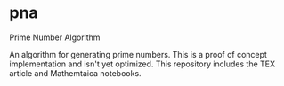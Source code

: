 # pna
Prime Number Algorithm

An algorithm for generating prime numbers. 
This is a proof of concept implementation and isn't yet optimized. 
This repository includes the TEX article and Mathemtaica notebooks.
